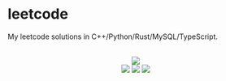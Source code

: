 # leetcode
My leetcode solutions in C++/Python/Rust/MySQL/TypeScript.

<div align="center">
<br/>
<img src="https://img.shields.io/badge/Solved-736/3246%20=%2022%25-blue.svg?style=flat-square" />
<br/>
<img src="https://img.shields.io/badge/Easy-295/817-5CB85D.svg?style=flat-square" />
<img src="https://img.shields.io/badge/Medium-348/1703-F0AE4E.svg?style=flat-square" />
<img src="https://img.shields.io/badge/Hard-93/726-D95450.svg?style=flat-square" />
</div>